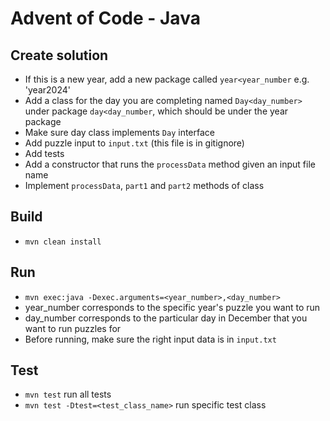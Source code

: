 # Advent of Code - Java

## Create solution
- If this is a new year, add a new package called `year<year_number` e.g. 'year2024'
- Add a class for the day you are completing named `Day<day_number>` under package `day<day_number`, which should be under the year package
- Make sure day class implements `Day` interface
- Add puzzle input to `input.txt` (this file is in gitignore)
- Add tests
- Add a constructor that runs the `processData` method given an input file name
- Implement `processData`, `part1` and `part2` methods of class

## Build
- ```mvn clean install```

## Run
- ```mvn exec:java -Dexec.arguments=<year_number>,<day_number>```
- year_number corresponds to the specific year's puzzle you want to run
- day_number corresponds to the particular day in December that you want to run puzzles for
- Before running, make sure the right input data is in `input.txt`

## Test
- ```mvn test``` run all tests
- ```mvn test -Dtest=<test_class_name>``` run specific test class
